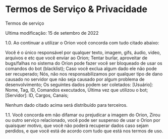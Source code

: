 # Termos de Serviço & Privacidade

Termos de serviço

Ultima modificação: 15 de setembro de 2022

1.0. Ao continuar a utilizar o Orion você concorda com tudo citado abaixo:

Você é o único responsável por qualquer texto, imagem, gifs, áudio, video, arquivos e etc que você enviar ao Orion;
Tentar burlar, aproveitar de bugs/falhas no sistema do Orion pode fazer você ser bloqueado de usar os comandos do bot (blacklist);
Caso você exclua algum dado ele não pode ser recuperado;
Nós, não nos responsabilizamos por qualquer tipo de dano causado no servidor que não seja causado por algum problema de desenvolvimento;
Os seguintes dados podem ser coletados: [Usuário]: Nome, Tag, ID, Comandos executados, Última vez que utilizou o bot; [Servidor]: ID, Cargos, Canais;

Nenhum dado citado acima será distribuído para terceiros.

1.1. Você concorda em não difamar ou prejudicar a imagem do Orion, Zirou ou outro serviço relacionado, você pode ser suspenso de usar o Orion por quaisquer motivo, que você não poderá recuperar dados caso sejam perdidos, e que você está de acordo com tudo que está nos termos de uso.
